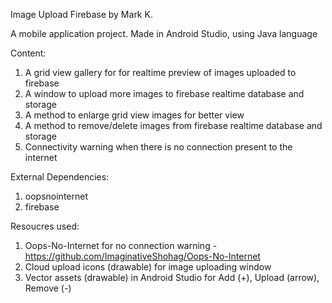 Image Upload Firebase by Mark K.

A mobile application project. Made in Android Studio, using Java language

Content:
1) A grid view gallery for for realtime preview of images uploaded to firebase
2) A window to upload more images to firebase realtime database and storage
3) A method to enlarge grid view images for better view
4) A method to remove/delete images from firebase realtime database and storage
5) Connectivity warning when there is no connection present to the internet

External Dependencies:
1) oopsnointernet
2) firebase

Resoucres used:
1) Oops-No-Internet for no connection warning - https://github.com/ImaginativeShohag/Oops-No-Internet
2) Cloud upload icons (drawable) for image uploading window
3) Vector assets (drawable) in Android Studio for Add (+), Upload (arrow), Remove (-)
